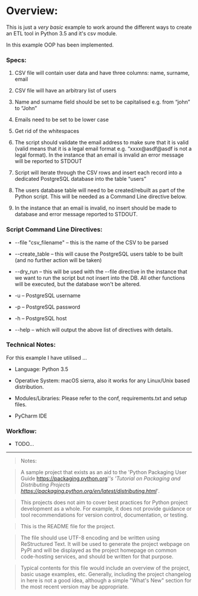 # Overview:

This is just a *very basic* example to work around the different ways to
create an ETL tool in Python 3.5 and it's csv module.

In this example OOP has been implemented.

### Specs:

1. CSV file will contain user data and have three columns: name, surname, email

2. CSV file will have an arbitrary list of users

3. Name and surname field should be set to be capitalised e.g. from “john” to “John”

4. Emails need to be set to be lower case

5. Get rid of the whitespaces

6. The script should validate the email address to make sure that it is valid (valid means that it is a legal email format e.g. “xxxx@asdf@asdf is not a legal format). In the instance that an email is invalid an error message will be reported to STDOUT

7. Script will iterate through the CSV rows and insert each record into a dedicated PostgreSQL database into the table “users”

8. The users database table will need to be created/rebuilt as part of the Python script. This will be needed as a Command Line directive below.

9. In the instance that an email is invalid, no insert should be made to database and error message reported to STDOUT.


### Script Command Line Directives:

- --file "csv_filename" – this is the name of the CSV to be parsed

- --create_table – this will cause the PostgreSQL users table to be built (and no further action will be taken)

- --dry_run – this will be used with the --file directive in the instance that we want to run the script but not insert into the DB. All other functions will be executed, but the database won't be altered.

- -u – PostgreSQL username

- -p – PostgreSQL password

- -h – PostgreSQL host

- --help – which will output the above list of directives with details.

### Technical Notes:

For this example I have utilised ...

- Language: Python 3.5

- Operative System: macOS sierra, also it works for any Linux/Unix based
  distribution.

- Modules/Libraries: Please refer to the conf, requirements.txt and
  setup files.

- PyCharm IDE

### Workflow:

- TODO...

----

>Notes:

>A sample project that exists as an aid to the 'Python Packaging User
>Guide <https://packaging.python.org>'_'s 'Tutorial on Packaging and
>Distributing Projects
><https://packaging.python.org/en/latest/distributing.html>'_.

>This projects does not aim to cover best practices for Python project
>development as a whole. For example, it does not provide guidance or tool
>recommendations for version control, documentation, or testing.


>This is the README file for the project.

>The file should use UTF-8 encoding and be written using ReStructured Text. It
>will be used to generate the project webpage on PyPI and will be displayed as
>the project homepage on common code-hosting services, and should be written for
>that purpose.

>Typical contents for this file would include an overview of the project, basic
>usage examples, etc. Generally, including the project changelog in here is not
>a good idea, although a simple "What's New" section for the most recent version
>may be appropriate.
